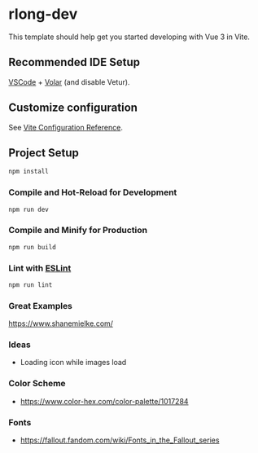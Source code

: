 # rlong-dev

This template should help get you started developing with Vue 3 in Vite.

## Recommended IDE Setup

[VSCode](https://code.visualstudio.com/) + [Volar](https://marketplace.visualstudio.com/items?itemName=Vue.volar) (and disable Vetur).

## Customize configuration

See [Vite Configuration Reference](https://vitejs.dev/config/).

## Project Setup

```sh
npm install
```

### Compile and Hot-Reload for Development

```sh
npm run dev
```

### Compile and Minify for Production

```sh
npm run build
```

### Lint with [ESLint](https://eslint.org/)

```sh
npm run lint
```

### Great Examples

https://www.shanemielke.com/

### Ideas

- Loading icon while images load

### Color Scheme

- https://www.color-hex.com/color-palette/1017284

### Fonts

- https://fallout.fandom.com/wiki/Fonts_in_the_Fallout_series
